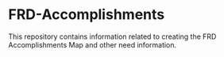 # FRD-Accomplishments
This repository contains information related to creating the FRD Accomplishments Map and other need information.
